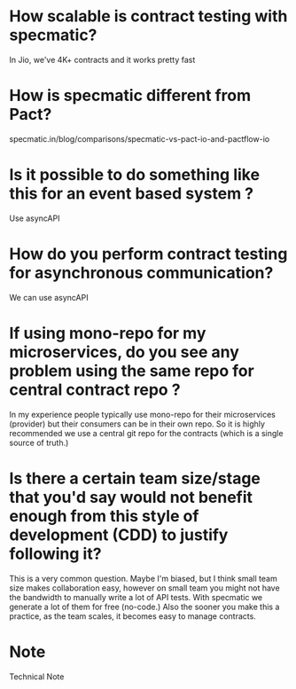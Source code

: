 # How scalable is contract testing with specmatic?

In Jio, we've 4K+ contracts and it works pretty fast

# How is specmatic different from Pact?

specmatic.in/blog/comparisons/specmatic-vs-pact-io-and-pactflow-io

# Is it possible to do something like this for an event based system ?

Use asyncAPI

# How do you perform contract testing for asynchronous communication?

We can use asyncAPI

# If using mono-repo for my microservices, do you see any problem using the same repo for central contract repo ?

In my experience people typically use mono-repo for their microservices (provider) but their consumers can be in their own repo. So it is highly recommended we use a central git repo for the contracts (which is a single source of truth.)

# Is there a certain team size/stage that you'd say would not benefit enough from this style of development (CDD) to justify following it?

This is a very common question. Maybe I'm biased, but I think small team size makes collaboration easy, however on small team you might not have the bandwidth to manually write a lot of API tests. With specmatic we generate a lot of them for free (no-code.) Also the sooner you make this a practice, as the team scales, it becomes easy to manage contracts.

# Note
Technical Note 

